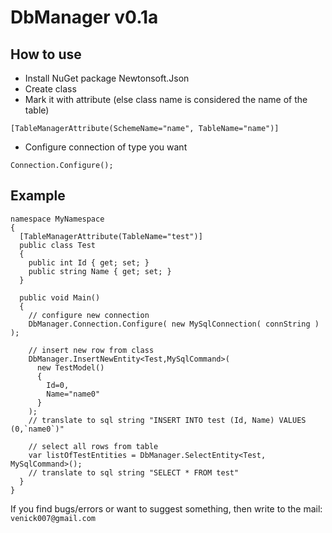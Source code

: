 # DbManager v0.1a 

## How to use

* Install NuGet package Newtonsoft.Json
* Create class
* Mark it with attribute (else class name is considered the name of the table)
```CSharp 
[TableManagerAttribute(SchemeName="name", TableName="name")] 
``` 
* Configure connection of type you want
```CSharp
Connection.Configure();
``` 

## Example

```CSharp
namespace MyNamespace
{
  [TableManagerAttribute(TableName="test")] 
  public class Test
  {  
    public int Id { get; set; }  
    public string Name { get; set; }  
  }

  public void Main()
  {
    // configure new connection
    DbManager.Connection.Configure( new MySqlConnection( connString ) );   
    
    // insert new row from class
    DbManager.InsertNewEntity<Test,MySqlCommand>(  
      new TestModel() 
      { 
        Id=0, 
        Name="name0" 
      }
    );
    // translate to sql string "INSERT INTO test (Id, Name) VALUES (0,`name0`)"
    
    // select all rows from table
    var listOfTestEntities = DbManager.SelectEntity<Test, MySqlCommand>();
    // translate to sql string "SELECT * FROM test"
  }
}
```

If you find bugs/errors or want to suggest something, then write to the mail: `venick007@gmail.com`
